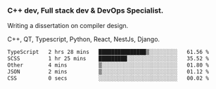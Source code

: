 <h3>C++ dev, Full stack dev & DevOps Specialist.</h3>
<p>Writing a dissertation on compiler design. <p>
<p>C++, QT, Typescript, Python, React, NestJs, Django.</p>

<!--START_SECTION:waka-->

```txt
TypeScript   2 hrs 28 mins   ███████████████▒░░░░░░░░░   61.56 %
SCSS         1 hr 25 mins    █████████░░░░░░░░░░░░░░░░   35.52 %
Other        4 mins          ▒░░░░░░░░░░░░░░░░░░░░░░░░   01.80 %
JSON         2 mins          ▒░░░░░░░░░░░░░░░░░░░░░░░░   01.12 %
CSS          0 secs          ░░░░░░░░░░░░░░░░░░░░░░░░░   00.02 %
```

<!--END_SECTION:waka-->
